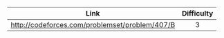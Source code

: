 | Link  |      Difficulty      |
|----------|:-------------:|
| http://codeforces.com/problemset/problem/407/B |  3 | 
